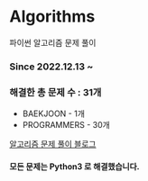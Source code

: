 # Algorithms
파이썬 알고리즘 문제 풀이
### Since 2022.12.13 ~
### 해결한 총 문제 수 : 31개
- BAEKJOON - 1개
- PROGRAMMERS - 30개

[알고리즘 문제 풀이 블로그](https://monzheld.tistory.com/category/%E2%8C%A8%EF%B8%8F%20Algorithms)
#### 모든 문제는 Python3 로 해결했습니다.
